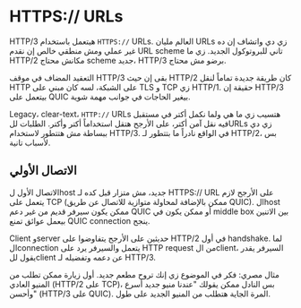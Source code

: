 # HTTPS:// URLs

HTTP/3 هيتعمل باستخدام `HTTPS://` URLs. العالم مليان URLs زي دي واتشاف إن ده غير عملي ومش منطقي خالص إن نقدم URL scheme تاني للبروتوكول الجديد. زي ما HTTP/2 مكانش محتاج scheme جديد، HTTP/3 برضو مش محتاج.

التعقيد المضاف في موقف HTTP/3 بقى إن حيث HTTP/2 كان طريقة جديدة تماماً لنقل HTTP على الشبكة، لسه كان مبني على TLS و TCP زي HTTP/1. حقيقة إن HTTP/3 بيتعمل على QUIC بيغير الحاجات في جوانب مهمة شوية.

Legacy، clear-text، `HTTP://` URLs هتسيب زي ما هي ولما نكمل أكتر في مستقبل فيه نقل آمن أكتر، على الأرجح هتقل استخداماً أكتر وأكتر. الطلبات للURLs زي دي ببساطة مش هتتطور لاستخدام HTTP/3. في الواقع نادراً ما بتتطور لـ HTTP/2، بس لأسباب تانية.

## الاتصال الأولي

الاتصال الأول لhost جديد، مش متزار قبل كده لـ HTTPS:// URL على الأرجح لازم يتعمل على TCP (ممكن بالإضافة لمحاولة متوازية للاتصال عن طريق QUIC). الhost ممكن يكون سيرفر قديم من غير دعم QUIC أو ممكن يكون في middle box بين الاتنين بيعمل عوائق تمنع QUIC connection ينجح.

Client وserver حديثين على الأرجح يتفاوضوا على HTTP/2 في أول handshake. لما الconnection يتعمل والسيرفر يرد على HTTP request من الclient، السيرفر يقدر يقول للclient عن دعمه وتفضيله لـ HTTP/3.

مثال مصري: فكر في الموضوع زي إنك تروح مطعم جديد. أول زيارة ممكن تطلب من المنيو العادي (HTTP/2 على TCP)، بس النادل ممكن يقولك "عندنا منيو جديد أسرع وأحسن" (HTTP/3 على QUIC). المرة الجاية هتطلب من المنيو الجديد على طول.
